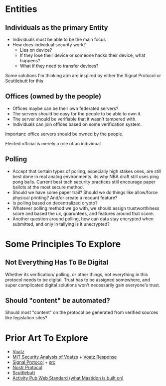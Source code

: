 
# Entities

## Individuals as the primary Entity
- Individuals must be able to be the main focus
- How does individual security work?
  - Lies on device?
  - If they lose their device or someone hacks their device, what happens?
  - What if they need to transfer devices?

Some solutions I'm thinking atm are inspired by either the Signal Protocol or Scuttlebutt for this

## Offices (owned by the people)

 - Offices maybe can be their own federated servers?
 - The servers should be easy for the people to be able to own it.
 - The server should be verifiable that it wasn't tampered with.
 - Individuals can join offices based on some verification system.

Important: office servers should be owned by the people.

Elected official is merely a role of an individual  

## Polling

- Accept that certain types of polling, especially high stakes ones, are still best done in real analog environments. its why NBA draft still uses ping pong balls. Current best tech security practices still encourage paper ballots at the most secure method.
- Should we have some paper trail? Should we do things like allow/force physical printing? And/or create a recount feature?
- Is polling based on decentralized crypto?
- Whatever polling method we go with, we should assign trustworthiness score and based the ux, guaruntees, and features around that score.
- Another question around polling, how can data stay encrypted when submitted, and only in tallying is it unecrypted?

# Some Principles To Explore

## Not Everything Has To Be Digital

Whether its verification/ polling, or other things, not everything in this protocol needs to be digital. Trust has to be assigned somewhere, and super complicated digital solutions won't necessarily gain everyone's trust.

## Should "content" be automated?

Should most "content" on the protocol be generated from verified sources like legislation sites?

# Prior Art To Explore

- [Voatz](https://voatz.com)
- [MIT Security Analysis of Voatzs](https://news.mit.edu/2020/voting-voatz-app-hack-issues-0213) + [Voatz Response](https://voatz.com/wp-content/uploads/2020/07/V-Analysis-of-MITresearchers-claims.pdf)
- [Signal Protocol](https://medium.com/@justinomora/demystifying-the-signal-protocol-for-end-to-end-encryption-e2ee-ad6a567e6cb4) + [src](https://github.com/signalapp/libsignal)
- [Nostr Protocol](https://github.com/nostr-protocol/nostr)
- [Scuttlebutt](https://www.scuttlebutt.nz)
- [Activity Pub Web Standard (what Mastidon is built on)](https://www.w3.org/TR/activitypub/)
